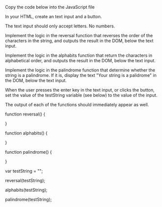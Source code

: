 Copy the code below into the JavaScript file

In your HTML, create an text input and a button.

The text input should only accept letters. No numbers.

Implement the logic in the reversal function that reverses the order of the characters in the string, and outputs the result in the DOM, below the text input.

Implement the logic in the alphabits function that return the characters in alphabetical order, and outputs the result in the DOM, below the text input.

Implement the logic in the palindrome function that determine whether the string is a palindrome. If it is, display the text "Your string is a palidrome" in the DOM, below the text input.

When the user presses the enter key in the text input, or clicks the button, set the value of the testString variable (see below) to the value of the input.

The output of each of the functions should immediately appear as well.


function reversal() {

}

function alphabits() {

}

function palindrome() {

}

var testString = "";

reversal(testString);

alphabits(testString);

palindrome(testString);
